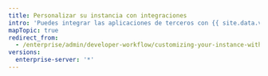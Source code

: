 ```yaml
---
title: Personalizar su instancia con integraciones
intro: 'Puedes integrar las aplicaciones de terceros con {{ site.data.variables.product.product_location_enterprise }}.'
mapTopic: true
redirect_from:
  - /enterprise/admin/developer-workflow/customizing-your-instance-with-integrations
versions:
  enterprise-server: '*'
---
```


